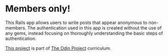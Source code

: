 # Members only!

This Rails app allows users to write posts that appear anonymous to non-members. The authentication used in this app is created without the use of any gems, instead focusing on thoroughly understanding the basic steps of authentication.


[This project](https://www.theodinproject.com/courses/ruby-on-rails/lessons/authentication#project-2-members-only) is part of [The Odin Project](https://www.theodinproject.com) curriculum.

